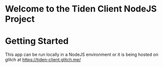 Welcome to the Tiden Client NodeJS Project  
==========================================

# Getting Started
This app can be run locally in a NodeJS environment or it is being hosted on glitch at https://tiden-client.glitch.me/

